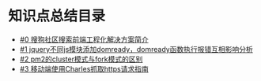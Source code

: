 # 知识点总结目录

- [#0  搜狗社区搜索前端工程化解决方案简介](https://github.com/lifeiFront/front-knowledge/issues/1)
- [#1  jquery不同js模块添加domready，domready函数执行报错互相影响分析](https://github.com/lifeiFront/front-knowledge/issues/2)
- [#2  pm2的cluster模式与fork模式的区别](https://github.com/lifeiFront/front-knowledge/issues/3)
- [#3  移动端使用Charles抓取https请求指南](https://github.com/lifeiFront/front-knowledge/issues/4)




